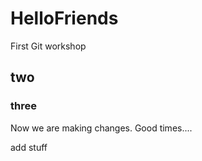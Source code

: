 # HelloFriends
First Git workshop

## two

### three

Now we are making changes. Good times....


add stuff
